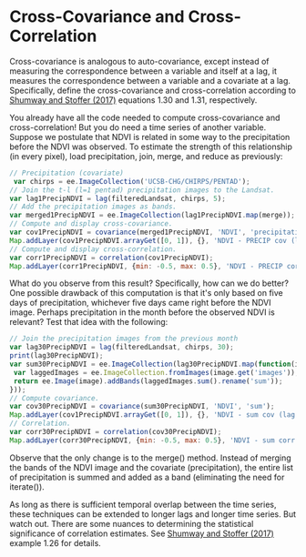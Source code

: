 # Cross-Covariance and Cross-Correlation

Cross-covariance is analogous to auto-covariance, except instead of measuring the correspondence between a variable and itself at a lag, it measures the correspondence between a variable and a covariate at a lag. Specifically, define the cross-covariance and cross-correlation according to [Shumway and Stoffer (2017)](http://www.stat.pitt.edu/stoffer/tsa4/tsaEZ.pdf) equations 1.30 and 1.31, respectively. 

You already have all the code needed to compute cross-covariance and cross-correlation! But you do need a time series of another variable. Suppose we postulate that NDVI is related in some way to the precipitation before the NDVI was observed. To estimate the strength of this relationship (in every pixel), load precipitation, join, merge, and reduce as previously:

```javascript
// Precipitation (covariate)
 var chirps = ee.ImageCollection('UCSB-CHG/CHIRPS/PENTAD');
// Join the t-l (l=1 pentad) precipitation images to the Landsat.
var lag1PrecipNDVI = lag(filteredLandsat, chirps, 5);
// Add the precipitation images as bands.
var merged1PrecipNDVI = ee.ImageCollection(lag1PrecipNDVI.map(merge));
// Compute and display cross-covariance.
var cov1PrecipNDVI = covariance(merged1PrecipNDVI, 'NDVI', 'precipitation');
Map.addLayer(cov1PrecipNDVI.arrayGet([0, 1]), {}, 'NDVI - PRECIP cov (lag = 5)');
// Compute and display cross-correlation.
var corr1PrecipNDVI = correlation(cov1PrecipNDVI);
Map.addLayer(corr1PrecipNDVI, {min: -0.5, max: 0.5}, 'NDVI - PRECIP corr (lag = 5)');
```

What do you observe from this result? Specifically, how can we do better? One possible drawback of this computation is that it's only based on five days of precipitation, whichever five days came right before the NDVI image. Perhaps precipitation in the month before the observed NDVI is relevant? Test that idea with the following:

```javascript
// Join the precipitation images from the previous month
var lag30PrecipNDVI = lag(filteredLandsat, chirps, 30);
print(lag30PrecipNDVI);
var sum30PrecipNDVI = ee.ImageCollection(lag30PrecipNDVI.map(function(image) {
 var laggedImages = ee.ImageCollection.fromImages(image.get('images'));
 return ee.Image(image).addBands(laggedImages.sum().rename('sum'));
}));
// Compute covariance.
var cov30PrecipNDVI = covariance(sum30PrecipNDVI, 'NDVI', 'sum');
Map.addLayer(cov1PrecipNDVI.arrayGet([0, 1]), {}, 'NDVI - sum cov (lag = 30)');
// Correlation.
var corr30PrecipNDVI = correlation(cov30PrecipNDVI);
Map.addLayer(corr30PrecipNDVI, {min: -0.5, max: 0.5}, 'NDVI - sum corr (lag = 30)');
```

Observe that the only change is to the merge() method. Instead of merging the bands of the NDVI image and the covariate (precipitation), the entire list of precipitation is summed and added as a band (eliminating the need for iterate()).

As long as there is sufficient temporal overlap between the time series, these techniques can be extended to longer lags and longer time series. But watch out. There are some nuances to determining the statistical significance of correlation estimates. See [Shumway and Stoffer (2017)](http://www.stat.pitt.edu/stoffer/tsa4/tsaEZ.pdf) example 1.26 for details.

